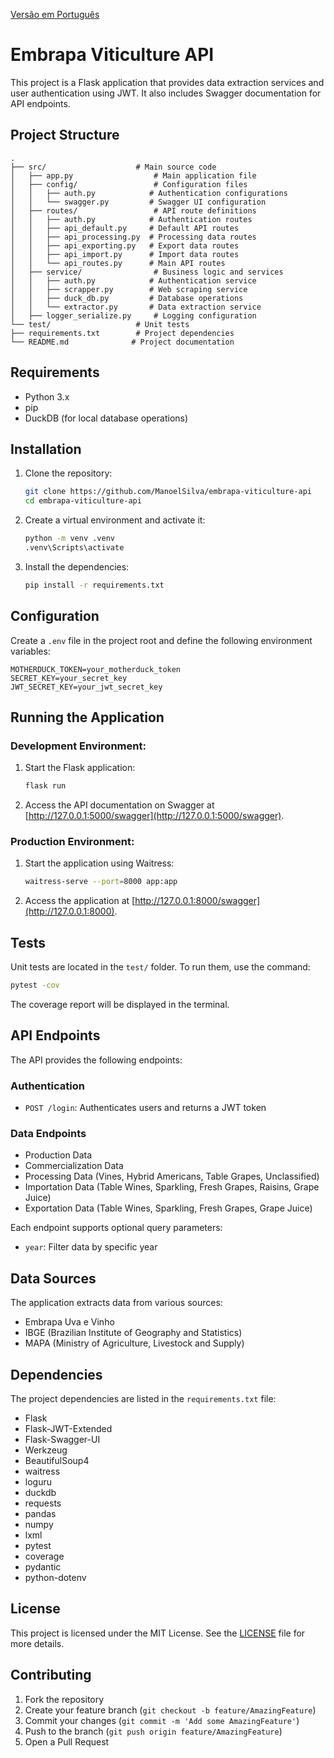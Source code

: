 [Versão em Português](README.pt-br.md)

# Embrapa Viticulture API

This project is a Flask application that provides data extraction services and user authentication using JWT. It also includes Swagger documentation for API endpoints.

## Project Structure

```
.
├── src/                    # Main source code
│   ├── app.py                  # Main application file
│   ├── config/                 # Configuration files
│   │   ├── auth.py            # Authentication configurations
│   │   └── swagger.py         # Swagger UI configuration
│   ├── routes/                 # API route definitions
│   │   ├── auth.py            # Authentication routes
│   │   ├── api_default.py     # Default API routes
│   │   ├── api_processing.py  # Processing data routes
│   │   ├── api_exporting.py   # Export data routes
│   │   ├── api_import.py      # Import data routes
│   │   └── api_routes.py      # Main API routes
│   ├── service/                # Business logic and services
│   │   ├── auth.py            # Authentication service
│   │   ├── scrapper.py        # Web scraping service
│   │   ├── duck_db.py         # Database operations
│   │   └── extractor.py       # Data extraction service
│   ├── logger_serialize.py     # Logging configuration
└── test/                   # Unit tests
├── requirements.txt        # Project dependencies
└── README.md              # Project documentation
```

## Requirements

- Python 3.x
- pip
- DuckDB (for local database operations)

## Installation

1. Clone the repository:
    ```sh
    git clone https://github.com/ManoelSilva/embrapa-viticulture-api
    cd embrapa-viticulture-api
    ```

2. Create a virtual environment and activate it:
    ```sh
    python -m venv .venv
    .venv\Scripts\activate
    ```

3. Install the dependencies:
    ```sh
    pip install -r requirements.txt
    ```

## Configuration

Create a `.env` file in the project root and define the following environment variables:
```env
MOTHERDUCK_TOKEN=your_motherduck_token
SECRET_KEY=your_secret_key
JWT_SECRET_KEY=your_jwt_secret_key
```

## Running the Application

### Development Environment:
1. Start the Flask application:
    ```sh
    flask run
    ```

2. Access the API documentation on Swagger at [http://127.0.0.1:5000/swagger](http://127.0.0.1:5000/swagger).

### Production Environment:
1. Start the application using Waitress:
    ```sh
    waitress-serve --port=8000 app:app
    ```

2. Access the application at [http://127.0.0.1:8000/swagger](http://127.0.0.1:8000).

## Tests

Unit tests are located in the `test/` folder. To run them, use the command:
```sh
pytest -cov
```

The coverage report will be displayed in the terminal.

## API Endpoints

The API provides the following endpoints:

### Authentication
- `POST /login`: Authenticates users and returns a JWT token

### Data Endpoints
- Production Data
- Commercialization Data
- Processing Data (Vines, Hybrid Americans, Table Grapes, Unclassified)
- Importation Data (Table Wines, Sparkling, Fresh Grapes, Raisins, Grape Juice)
- Exportation Data (Table Wines, Sparkling, Fresh Grapes, Grape Juice)

Each endpoint supports optional query parameters:
- `year`: Filter data by specific year

## Data Sources

The application extracts data from various sources:
- Embrapa Uva e Vinho
- IBGE (Brazilian Institute of Geography and Statistics)
- MAPA (Ministry of Agriculture, Livestock and Supply)

## Dependencies

The project dependencies are listed in the `requirements.txt` file:
- Flask
- Flask-JWT-Extended
- Flask-Swagger-UI
- Werkzeug
- BeautifulSoup4
- waitress
- loguru
- duckdb
- requests
- pandas
- numpy
- lxml
- pytest
- coverage
- pydantic
- python-dotenv

## License

This project is licensed under the MIT License. See the [LICENSE](LICENSE) file for more details.

## Contributing

1. Fork the repository
2. Create your feature branch (`git checkout -b feature/AmazingFeature`)
3. Commit your changes (`git commit -m 'Add some AmazingFeature'`)
4. Push to the branch (`git push origin feature/AmazingFeature`)
5. Open a Pull Request
